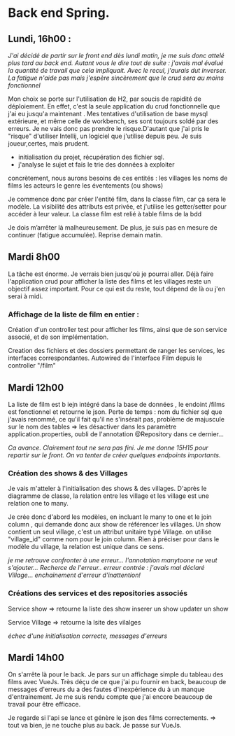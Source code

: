 # **Back end Spring**.

## Lundi, 16h00 :

*J'ai décidé de partir  sur le front end dès lundi matin, je me suis donc attelé plus tard au back end. Autant vous le dire tout de suite : j'avais mal évalué la quantité de travail que cela impliquait. Avec le recul, j'aurais dut inverser.*
*La fatigue n'aide pas mais j'espère sincèrement que le crud sera au moins fonctionnel*

Mon choix se porte sur l'utilisation de H2, par soucis de rapidité de déploiement. En effet, c'est la seule application du crud fonctionnelle que j'ai eu jusqu'a maintenant . Mes tentatives d'utilisation de base mysql extérieure, et même celle de workbench, ses sont toujours soldé par des erreurs. Je ne vais donc pas prendre le risque.D'autant que j'ai pris le "risque" d'utiliser Intellij, un logiciel que j'utilise depuis peu. Je suis joueur,certes, mais prudent.

 - initialisation du projet, récupération des fichier sql.
 - j'analyse le sujet et fais le trie des données à exploiter

concrètement, nous aurons besoins de ces entités :
les villages
les noms de films
les acteurs
le genre
les éventements (ou shows)

Je commence donc par créer l'entité film, dans la classe film, car ça sera le modèle.
La visibilité des attributs est privée, et j'utilise les getter/setter pour accéder à leur valeur.
La classe film est relié à table films de la bdd

Je dois m’arrêter là malheureusement. De plus, je suis pas en mesure de continuer (fatigue accumulée). Reprise demain matin.

## Mardi 8h00

La tâche est énorme. Je verrais bien jusqu'où je pourrai aller. Déjà faire l'application crud pour afficher la liste des films et les villages reste un objectif assez important. Pour ce qui est du reste, tout dépend de là ou j'en serai à midi.

### Affichage de la liste de film en entier :

Création d'un controller test pour afficher les films, ainsi que de son service associé, et de son implémentation.

Creation des fichiers et des dossiers permettant de ranger les services, les interfaces correspondantes.
Autowired de l'interface Film depuis le controller "/film"

## Mardi 12h00

La liste de film est b iejn intégré dans la base de données , le endoint /films est fonctionnel et retourne le json. Perte de temps : nom du fichier sql que j'avais renommé, ce qu'il fait qu'il ne s'insérait pas, problème de majuscule sur le nom des tables => les désactiver dans les paramètre application.properties, oubli de l'annotation @Repository dans ce dernier... 

*Ca avance. Clairement tout ne sera pas fini. Je me donne 15H15 pour repartir sur le front. On va tenter de créer quelques endpoints importants.*

### Création des shows & des Villages 

Je vais m'atteler à l'initialisation des shows & des villages. D'après le diagramme de classe, la relation entre les village et les village est une relation one to many.

Je crée donc d'abord les modèles, en incluant le many to one et le join column , qui demande donc aux show de référencer les villages. Un show contient un seul village, c'est un attribut unitaire typé Village.  on utilise "village_id" comme nom pour le join column. Rien à préciser pour dans le modèle du village, la relation est unique dans ce sens.

*je me retrouve confronter à une erreur... l'annotation manytoone ne veut s'ajouter... Recherce de l'erreur..*
*erreur contrée : j'avais mal déclaré  Village... enchainement d'erreur d'inattention!*

### Créations des services et des repositories associés

Service show  => retourne la liste des show
inserer un show
updater un show

Service Village => retourne la lsite des vilalges

*échec d'une initialisation correcte, messages d'erreurs*

## Mardi 14h00

On s'arrête là pour le back. Je pars sur un affichage simple du tableau des films avec VueJs. Très déçu de ce que j'ai pu fournir en back, beaucoup de messages d'erreurs du a des fautes d'inexpérience du à un manque d'entrainement. Je me suis rendu compte que j'ai encore beaucoup de travail pour être efficace.

Je regarde si l'api se lance et génère le json des films correctements.
=> tout va bien, je ne touche plus au back. Je passe sur VueJs.





